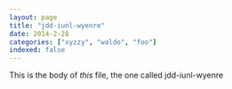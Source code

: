 ```yaml
---
layout: page
title: "jdd-iunl-wyenre"
date: 2014-2-28
categories: ["xyzzy", "waldo", "foo"]
indexed: false
---
```

This is the body of _this_ file, the one called jdd-iunl-wyenre
